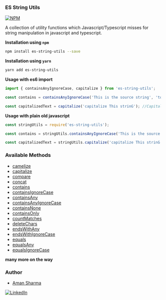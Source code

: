 ### ES String Utils 
[![NPM][npm-shield]][npm-url]

A collection of utility functions which Javascript/Typescript misses for string manipulation in javascript and typescript.

**Installation using `npm`**
```sh
npm install es-string-utils --save
```

**Installation using `yarn`**
```sh
yarn add es-string-utils
```

**Usage with es6 import**
```ts
import { containsAnyIgnoreCase, capitalize } from 'es-string-utils';

const contains = containsAnyIgnoreCase('This is the source string', 'tocheck'); //false

const capitalizedText = capitalize('capitalize This strinG'); //Capitalize This String
```

**Usage with plain old javascript**
```js
const stringUtils = require('es-string-utils');

const contains = stringUtils.containsAnyIgnoreCase('This is the source string', 'tocheck'); //false

const capitalizedText = stringUtils.capitalize('capitalize This strinG'); //Capitalize This String
```

### Available Methods
* [camelize](utils/camelize.ts)
* [capitalize](utils/capitalize.ts)
* [compare](utils/compare.ts)
* [concat](utils/concat.ts)
* [contains](utils/contains.ts)
* [containsIgnoreCase](utils/containsAnyIgnoreCase.ts)
* [containsAny](utils/containsAny.ts)
* [containsAnyIgnoreCase](utils/containsAnyIgnoreCase.ts)
* [containsNone](utils/containsNone.ts)
* [containsOnly](utils/containsOnly.ts)
* [countMatches](utils/countMatches.ts)
* [deleteChars](utils/deleteChars.ts)
* [endsWithAny](utils/endsWithAny.ts)
* [endsWithIgnoreCase](utils/endsWithAnyIgnoreCase.ts)
* [equals](utils/equals.ts)
* [equalsAny](utils/equalsAny.ts)
* [equalsIgnoreCase](utils/equalsIgnoreCase.ts)

**many more on the way**

### Author
- [Aman Sharma](https://github.com/iaman0004)

[![LinkedIn][linkedin-shield]][linkedin-url]

<!-- MARKDOWN LINKS & IMAGES -->
[npm-shield]: https://img.icons8.com/color/48/npm.png
[npm-url]: https://www.npmjs.com/package/es-string-utils
[linkedin-shield]: https://img.shields.io/badge/-LinkedIn-black.svg?style=for-the-badge&logo=linkedin&colorB=555
[linkedin-url]: https://www.linkedin.com/in/iaman0004/